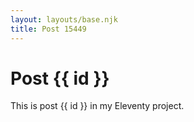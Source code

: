```yaml
---
layout: layouts/base.njk
title: Post 15449
---
```


# Post {{ id }}

This is post {{ id }} in my Eleventy project.

